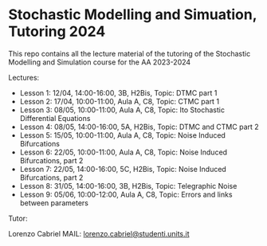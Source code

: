 # Stochastic Modelling and Simuation, Tutoring 2024
This repo contains all the lecture material of the tutoring of the Stochastic Modelling and Simulation course for the AA 2023-2024

Lectures:

 - Lesson 1: 12/04, 14:00-16:00, 3B, H2Bis, Topic: DTMC part 1
 - Lesson 2: 17/04, 10:00-11:00, Aula A, C8, Topic: CTMC part 1
 - Lesson 3: 08/05, 10:00-11:00, Aula A, C8, Topic: Ito Stochastic Differential Equations
 - Lesson 4: 08/05, 14:00-16:00, 5A, H2Bis, Topic: DTMC and CTMC part 2
 - Lesson 5: 15/05, 10:00-11:00, Aula A, C8, Topic: Noise Induced Bifurcations
 - Lesson 6: 22/05, 10:00-11:00, Aula A, C8, Topic: Noise Induced Bifurcations, part 2
 - Lesson 7: 22/05, 14:00-16:00, 5C, H2Bis, Topic: Noise Induced Bifurcations, part 2
 - Lesson 8: 31/05, 14:00-16:00, 3B, H2Bis, Topic: Telegraphic Noise
 - Lesson 9: 05/06, 10:00-12:00, Aula A, C8, Topic: Errors and links between parameters

Tutor:

Lorenzo Cabriel
MAIL: lorenzo.cabriel@studenti.units.it

